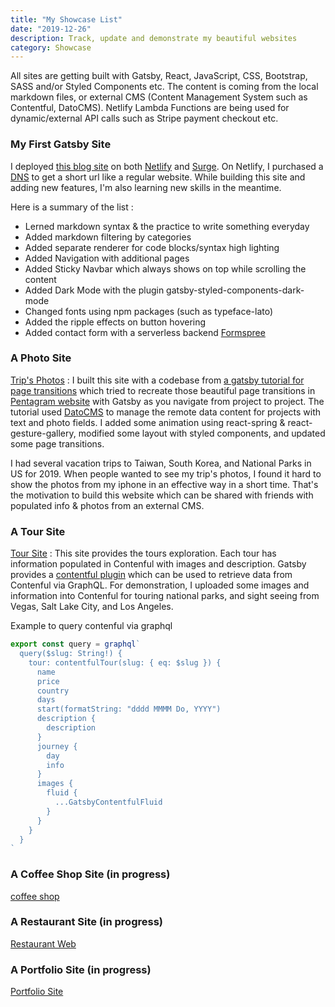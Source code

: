 ```yaml
---
title: "My Showcase List"
date: "2019-12-26"
description: Track, update and demonstrate my beautiful websites
category: Showcase
---
```


All sites are getting built with Gatsby, React, JavaScript, CSS, Bootstrap, SASS and/or Styled Components etc. The content is coming from the local markdown files, or external CMS (Content Management System such as Contentful, DatoCMS). Netlify Lambda Functions are being used for dynamic/external API calls such as Stripe payment checkout etc.    

### My First Gatsby Site

I deployed [this blog site](https://www.taislu.com/) on both [Netlify](https://www.taislu.com/) and [Surge](http://taislu-blog.surge.sh/). On Netlify, I purchased a [DNS](https://www.cloudflare.com/learning/dns/what-is-dns/) to get a short url like a regular website. While building this site and adding new features, I'm also learning new skills in the meantime. 

Here is a summary of the list : 
- Lerned markdown syntax & the practice to write something everyday
- Added markdown filtering by categories
- Added separate renderer for code blocks/syntax high lighting
- Added Navigation with additional pages
- Added Sticky Navbar which always shows on top while scrolling the content
- Added Dark Mode with the plugin gatsby-styled-components-dark-mode
- Changed fonts using npm packages (such as typeface-lato)    
- Added the ripple effects on button hovering
- Added contact form with a serverless backend [Formspree](https://formspree.io/) 

### A Photo Site

[Trip's Photos](https://taislu-trips.netlify.com/) : I built this site with a codebase from  [a gatsby tutorial for page transitions](https://dev.to/mattrothenberg/recreating-pentagram-com-a-deep-dive-with-gatsby-js-h75) which tried to recreate those beautiful page transitions in [Pentagram website](https://www.pentagram.com/) with Gatsby as you navigate from project to project. The tutorial used [DatoCMS](https://www.datocms.com/) to manage the remote data content for projects with text and photo fields. I added some animation using react-spring & react-gesture-gallery, modified some layout with styled components, and updated some page transitions. 

I had several vacation trips to Taiwan, South Korea, and National Parks in US for 2019. When people wanted to see my trip's photos, I found it hard to show the photos from my iphone in an effective way in a short time. That's the motivation to build this website which can be shared with friends with populated info & photos from an external CMS.  

### A Tour Site

[Tour Site](http://taislu-tours.surge.sh/) : This site provides the tours exploration. Each tour has information populated in Contenful with images and description. Gatsby provides a [contentful plugin](https://www.gatsbyjs.org/packages/gatsby-source-contentful/) which can be used to retrieve data from Contenful via GraphQL. For demonstration, I uploaded some images and information into Contenful for touring national parks, and sight seeing from Vegas, Salt Lake City, and Los Angeles. 

Example to query contenful via graphql
```js
export const query = graphql`
  query($slug: String!) {
    tour: contentfulTour(slug: { eq: $slug }) {
      name
      price
      country
      days
      start(formatString: "dddd MMMM Do, YYYY")
      description {
        description
      }
      journey {
        day
        info
      }
      images {
        fluid {
          ...GatsbyContentfulFluid
        }
      }
    }
  }
`
```

### A Coffee Shop Site (in progress)

[coffee shop](https://mobilelu-coffee-shop.netlify.com/)

### A Restaurant Site (in progress)

[Restaurant Web](mobilelu-restaurant-web.netlify.com)

### A Portfolio Site (in progress)

[Portfolio Site](http://taislu.surge.sh/)

